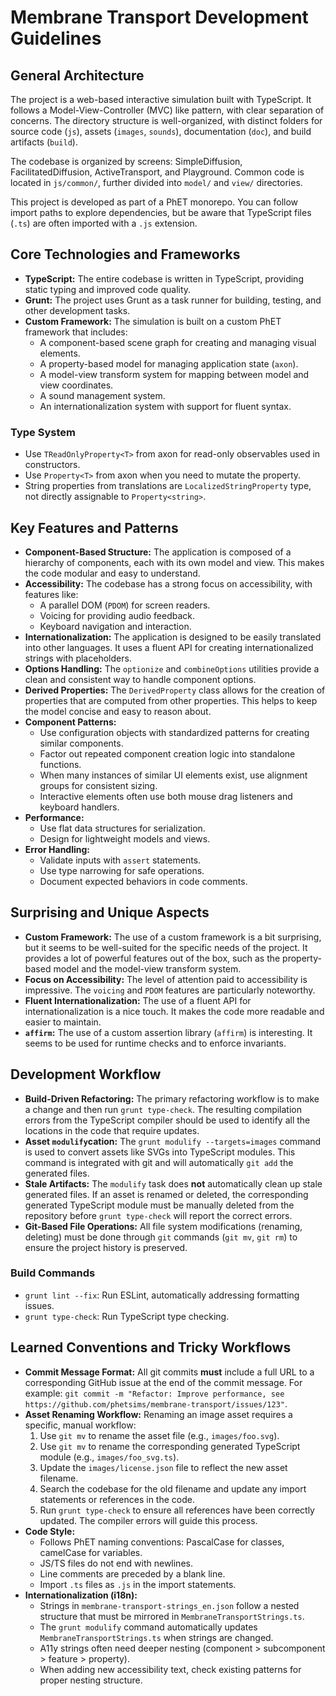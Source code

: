 # Membrane Transport Development Guidelines

## General Architecture

The project is a web-based interactive simulation built with TypeScript. It follows a Model-View-Controller (MVC) like pattern, with clear separation of concerns. The directory structure is well-organized, with distinct folders for source code (`js`), assets (`images`, `sounds`), documentation (`doc`), and build artifacts (`build`).

The codebase is organized by screens: SimpleDiffusion, FacilitatedDiffusion, ActiveTransport, and Playground. Common code is located in `js/common/`, further divided into `model/` and `view/` directories.

This project is developed as part of a PhET monorepo. You can follow import paths to explore dependencies, but be aware that TypeScript files (`.ts`) are often imported with a `.js` extension.

## Core Technologies and Frameworks

*   **TypeScript:** The entire codebase is written in TypeScript, providing static typing and improved code quality.
*   **Grunt:** The project uses Grunt as a task runner for building, testing, and other development tasks.
*   **Custom Framework:** The simulation is built on a custom PhET framework that includes:
    *   A component-based scene graph for creating and managing visual elements.
    *   A property-based model for managing application state (`axon`).
    *   A model-view transform system for mapping between model and view coordinates.
    *   A sound management system.
    *   An internationalization system with support for fluent syntax.

### Type System
*   Use `TReadOnlyProperty<T>` from axon for read-only observables used in constructors.
*   Use `Property<T>` from axon when you need to mutate the property.
*   String properties from translations are `LocalizedStringProperty` type, not directly assignable to `Property<string>`.

## Key Features and Patterns

*   **Component-Based Structure:** The application is composed of a hierarchy of components, each with its own model and view. This makes the code modular and easy to understand.
*   **Accessibility:** The codebase has a strong focus on accessibility, with features like:
    *   A parallel DOM (`PDOM`) for screen readers.
    *   Voicing for providing audio feedback.
    *   Keyboard navigation and interaction.
*   **Internationalization:** The application is designed to be easily translated into other languages. It uses a fluent API for creating internationalized strings with placeholders.
*   **Options Handling:** The `optionize` and `combineOptions` utilities provide a clean and consistent way to handle component options.
*   **Derived Properties:** The `DerivedProperty` class allows for the creation of properties that are computed from other properties. This helps to keep the model concise and easy to reason about.
*   **Component Patterns:**
    *   Use configuration objects with standardized patterns for creating similar components.
    *   Factor out repeated component creation logic into standalone functions.
    *   When many instances of similar UI elements exist, use alignment groups for consistent sizing.
    *   Interactive elements often use both mouse drag listeners and keyboard handlers.
*   **Performance:**
    *   Use flat data structures for serialization.
    *   Design for lightweight models and views.
*   **Error Handling:**
    *   Validate inputs with `assert` statements.
    *   Use type narrowing for safe operations.
    *   Document expected behaviors in code comments.


## Surprising and Unique Aspects

*   **Custom Framework:** The use of a custom framework is a bit surprising, but it seems to be well-suited for the specific needs of the project. It provides a lot of powerful features out of the box, such as the property-based model and the model-view transform system.
*   **Focus on Accessibility:** The level of attention paid to accessibility is impressive. The `voicing` and `PDOM` features are particularly noteworthy.
*   **Fluent Internationalization:** The use of a fluent API for internationalization is a nice touch. It makes the code more readable and easier to maintain.
*   **`affirm`:** The use of a custom assertion library (`affirm`) is interesting. It seems to be used for runtime checks and to enforce invariants.

## Development Workflow

*   **Build-Driven Refactoring:** The primary refactoring workflow is to make a change and then run `grunt type-check`. The resulting compilation errors from the TypeScript compiler should be used to identify all the locations in the code that require updates.
*   **Asset `modulify`cation:** The `grunt modulify --targets=images` command is used to convert assets like SVGs into TypeScript modules. This command is integrated with git and will automatically `git add` the generated files.
*   **Stale Artifacts:** The `modulify` task does **not** automatically clean up stale generated files. If an asset is renamed or deleted, the corresponding generated TypeScript module must be manually deleted from the repository before `grunt type-check` will report the correct errors.
*   **Git-Based File Operations:** All file system modifications (renaming, deleting) must be done through `git` commands (`git mv`, `git rm`) to ensure the project history is preserved.

### Build Commands
*   `grunt lint --fix`: Run ESLint, automatically addressing formatting issues.
*   `grunt type-check`: Run TypeScript type checking.

## Learned Conventions and Tricky Workflows

*   **Commit Message Format:** All git commits **must** include a full URL to a corresponding GitHub issue at the end of the commit message. For example: `git commit -m "Refactor: Improve performance, see https://github.com/phetsims/membrane-transport/issues/123"`.
*   **Asset Renaming Workflow:** Renaming an image asset requires a specific, manual workflow:
    1.  Use `git mv` to rename the asset file (e.g., `images/foo.svg`).
    2.  Use `git mv` to rename the corresponding generated TypeScript module (e.g., `images/foo_svg.ts`).
    3.  Update the `images/license.json` file to reflect the new asset filename.
    4.  Search the codebase for the old filename and update any import statements or references in the code.
    5.  Run `grunt type-check` to ensure all references have been correctly updated. The compiler errors will guide this process.
*   **Code Style:**
    *   Follows PhET naming conventions: PascalCase for classes, camelCase for variables.
    *   JS/TS files do not end with newlines.
    *   Line comments are preceded by a blank line.
    *   Import `.ts` files as `.js` in the import statements.
*   **Internationalization (i18n):**
    *   Strings in `membrane-transport-strings_en.json` follow a nested structure that must be mirrored in `MembraneTransportStrings.ts`.
    *   The `grunt modulify` command automatically updates `MembraneTransportStrings.ts` when strings are changed.
    *   A11y strings often need deeper nesting (component > subcomponent > feature > property).
    *   When adding new accessibility text, check existing patterns for proper nesting structure.
